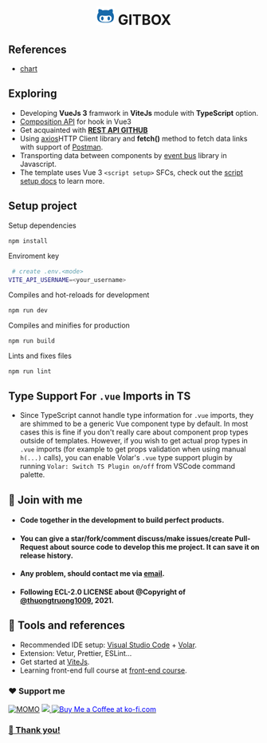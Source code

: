 <h1 align="center">
    <img src="./public/favicon.svg"/>
    GITBOX
</h1>

## References
+ [chart](https://vuejsprojects.com/vue-morris)

## Exploring
+ Developing **VueJs 3** framwork in **ViteJs** module with **TypeScript** option.
+ [Composition API](https://vuejs.org/guide/essentials/lifecycle.html) for hook in Vue3
+ Get acquainted with **[REST API GITHUB](https://docs.github.com/en/rest)**
+ Using [axios](https://www.npmjs.com)HTTP Client library and **fetch()** method to fetch data links with support of [Postman](https://www.postman.com).
+ Transporting data between components by [event bus](https://v3.vuejs.org/guide/migration/events-api.html#overview)  library in Javascript.
+ The template uses Vue 3 `<script setup>` SFCs, check out the [script setup docs](https://v3.vuejs.org/api/sfc-script-setup.html#sfc-script-setup) to learn more.


## Setup project

Setup dependencies
```script
npm install
```
Enviroment key
```bash
 # create .env.<mode>
VITE_API_USERNAME=<your_username>
```
Compiles and hot-reloads for development
```script
npm run dev
```
Compiles and minifies for production
```script
npm run build
```
Lints and fixes files
```script
npm run lint
```

## Type Support For `.vue` Imports in TS

* Since TypeScript cannot handle type information for `.vue` imports, they are shimmed to be a generic Vue component type by default. In most cases this is fine if you don't really care about component prop types outside of templates. However, if you wish to get actual prop types in `.vue` imports (for example to get props validation when using manual `h(...)` calls), you can enable Volar's `.vue` type support plugin by running `Volar: Switch TS Plugin on/off` from VSCode command palette.

## 🤝 Join with me
+ #### Code together in the development to build perfect products.
+ #### You can give a **star**/**fork**/**comment discuss**/**make issues**/**create Pull-Request** about source code to develop this me project. It can save it on release history.
+ #### Any problem, should contact me via [email](mailto:ititiu19228@student.hcmiu.edu.vn).
+ #### Following **ECL-2.0 LICENSE** about @Copyright of [@thuongtruong1009](https://github.com/thuongtruong1009), 2021.

## 🔧 Tools and references
+ Recommended IDE setup: [Visual Studio Code](https://code.visualstudio.com/) + [Volar](https://marketplace.visualstudio.com/items?itemName=johnsoncodehk.volar).
+ Extension: Vetur, Prettier, ESLint...
+ Get started at [ViteJs](https://vitejs.dev/).
+ Learning front-end full course at [front-end course](https://github.com/thuongtruong1009/fontend-master).

### ❤️ Support me
[![MOMO](https://img.shields.io/badge/-MOMO-red?style=for-the-badge&labelColor=pink&logo=MOMO&logoColor=black)](https://nhantien.momo.vn/0917085937)
<a href="https://www.paypal.me/thuongtruong1009">
  <img height="25" marginTop="10" src="https://quyetdao.com/wp-content/uploads/2019/04/paypal-logo.png">
</a>
<a href='https://ko-fi.com/thuongtruong1009' target='_blank'><img height='25' style='border:0px;height:28px;color:blue' src='https://az743702.vo.msecnd.net/cdn/kofi3.png?v=0' border='0' alt='Buy Me a Coffee at ko-fi.com' />
  
### 💝 Thank you!